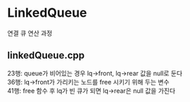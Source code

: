# LinkedQueue
연결 큐 연산 과정
## linkedQueue.cpp
23행: queue가 비어있는 경우 lq->front, lq->rear 값을 null로 둔다<br>
36행: lq->front가 가리키는 노드를 free 시키기 위해 두는 변수<br>
41행: free 함수 후 lq가 빈 큐가 되면 lq->rear은 null 값을 가진다 
